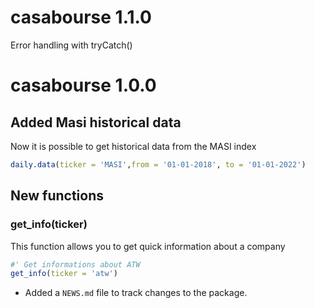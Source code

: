 # casabourse 1.1.0
Error handling with tryCatch()
# casabourse 1.0.0
## Added Masi historical data
Now it is possible to get historical data from the MASI index
```r
daily.data(ticker = 'MASI',from = '01-01-2018', to = '01-01-2022')
```
## New functions
### get_info(ticker)
This function allows you to get quick information about a company
```r
#' Get informations about ATW
get_info(ticker = 'atw')
```
* Added a `NEWS.md` file to track changes to the package.
